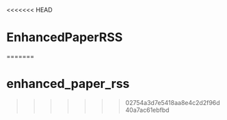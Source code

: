 <<<<<<< HEAD
# EnhancedPaperRSS
=======
# enhanced_paper_rss
>>>>>>> 02754a3d7e5418aa8e4c2d2f96d40a7ac61ebfbd
